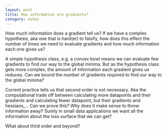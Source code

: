 ```yaml
---
layout: post
title: How informative are gradients?
category: notes
---
```


How much information does a gradient tell us?
If we have a complex hypothesis, aka one that is hard(er) to falsify, how does this effect the number of times we need to evaluate gradients and how much information each one gives us?

A simple hypothesis class, e.g. a convex bowl means we can evaluate few gradients to find our way to the global minima. But as the hypothesis class gets more complex, the amount of information each gradient gives us reduces. Can we bound the number of gradients required to find our way to the global minima?


Current practice tells us that second order is not necessary. Aka the computational trade off between calculating more datapoints and their gradients and calculating fewer datapoint, but their gradients and hessians,... Can we prove this? Why does it make sense to throw information away? Surely in small data applications we want all the information about the loss surface that we can get?

What about third order and beyond?

